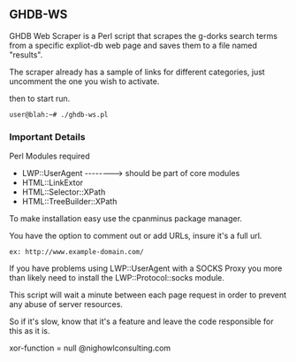 ## GHDB-WS

GHDB Web Scraper is a Perl script that scrapes the g-dorks 
search terms from a specific expliot-db web page and saves 
them to a file named "results".

The scraper already has a sample of links for different
categories, just uncomment the one you wish to activate. 

then to start run.

```
user@blah:~# ./ghdb-ws.pl
```
	
### Important Details 

Perl Modules required

* LWP::UserAgent --------> should be part of core modules 
* HTML::LinkExtor
* HTML::Selector::XPath
* HTML::TreeBuilder::XPath

To make installation easy use the cpanminus package
manager.

You have the option to comment out or add URLs, insure it's
a full url.
```
ex: http://www.example-domain.com/
```

If you have problems using LWP::UserAgent with a SOCKS Proxy
you more than likely need to install the LWP::Protocol::socks
module.

This script will wait a minute between each page
request in order to prevent any abuse of server 
resources.

So if it's slow, know that it's a feature and leave the 
code responsible for this as it is.


xor-function = null
@nighowlconsulting.com


